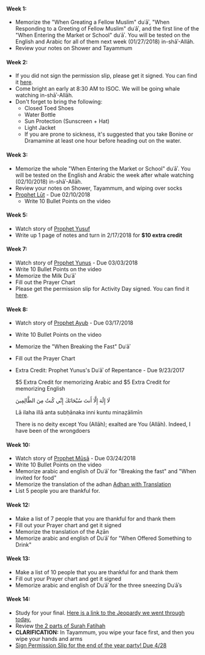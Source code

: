 #### Week 1:
* Memorize the "When Greating a Fellow Muslim" duʿāʾ, "When Responding to a Greeting of Fellow Muslim" duʿāʾ, and the first line of the "When Entering the Market or School" duʿāʾ. You will be tested on the English and Arabic for all of them next week (01/27/2018) in-shāʾ-Allāh.
* Review your notes on Shower and Tayammum

#### Week 2:
* If you did not sign the permission slip, please get it signed. You can find it <a href="https://goo.gl/Q1X7M7" target="_blank">here</a>.
* Come bright an early at 8:30 AM to ISOC. We will be going whale watching in-shāʾ-Allāh.
* Don't forget to bring the following: 
  * Closed Toed Shoes
  * Water Bottle
  * Sun Protection (Sunscreen + Hat)
  * Light Jacket
  * If you are prone to sickness, it's suggested that you take Bonine or Dramamine at least one hour before heading out on the water.

#### Week 3:
* Memorize the whole "When Entering the Market or School" duʿāʾ. You will be tested on the English and Arabic the week after whale watching (02/10/2018) in-shāʾ-Allāh.
* Review your notes on Shower, Tayammum, and wiping over socks
* <a href="https://youtu.be/n6dsA7PBECo" target="_blank">Prophet Lūt</a> - Due 02/10/2018
    * Write 10 Bullet Points on the video
    
#### Week 5:
* Watch story of <a href="https://youtu.be/kO8dmMKg9dc" target="_blank">Prophet Yusuf</a>
* Write up 1 page of notes and turn in 2/17/2018 for **$10 extra credit**

#### Week 7:
* Watch story of <a href="https://youtu.be/2c48V4fSqco" target="_blank">Prophet Yunus</a> - Due 03/03/2018
 * Write 10 Bullet Points on the video
* Memorize the Milk Duʿāʾ
* Fill out the Prayer Chart
* Please get the permission slip for Activity Day signed. You can find it <a href="https://goo.gl/PvrSDu" target="_blank">here</a>.

#### Week 8:
* Watch story of <a href="https://youtu.be/bXEaa5VbTU8" target="_blank">Prophet Ayub</a> - Due 03/17/2018
 * Write 10 Bullet Points on the video
* Memorize the "When Breaking the Fast" Duʿāʾ
* Fill out the Prayer Chart
* Extra Credit: 
    Prophet Yunus's Duʿāʾ of Repentance - Due 9/23/2017
    
    $5 Extra Credit for memorizing Arabic and $5 Extra Credit for memorizing English
    
    
    لَا إِلَٰهَ إِلَّا أَنتَ سُبْحَانَكَ إِنِّي كُنتُ مِنَ الظَّالِمِينَ 
    
    Lā ilaha illā anta subḥānaka inni kuntu minaẓālimīn 
    
    There is no deity except You (Allāh); exalted are You (Allāh). Indeed, I have been of the wrongdoers

#### Week 10:
* Watch story of <a href="https://youtu.be/5IFU5H3RYUc" target="_blank">Prophet Mūsā</a> - Due 03/24/2018
 * Write 10 Bullet Points on the video
* Memorize arabic and english of Duʿāʾ for "Breaking the fast" and "When invited for food"
* Memorize the translation of the adhan [Adhan with Translation](https://isocia.github.io/AdhanNotes)
* List 5 people you are thankful for.

#### Week 12:
* Make a list of 7 people that you are thankful for and thank them
* Fill out your Prayer chart and get it signed
* Memorize the translation of the Aẓān
* Memorize arabic and english of Duʿāʾ for "When Offered Something to Drink"

#### Week 13:
* Make a list of 10 people that you are thankful for and thank them
* Fill out your Prayer chart and get it signed
* Memorize arabic and english of Duʿāʾ for the three sneezing Duʿāʾs

#### Week 14:
* Study for your final. <a href="https://jeopardylabs.com/play/saturday-class-semester-2" target="_blank">Here is a link to the Jeopardy we went through today.</a>
* Review [the 2 parts of Surah Fatihah](https://isocia.github.io/TwoPartsOfFatihah)
* <b>CLARIFICATION:</b> In Tayammum, you wipe your face first, and then you wipe your hands and arms
* <a href="https://goo.gl/YGATAA" target="_blank">Sign Permission Slip for the end of the year party! Due 4/28</a>
